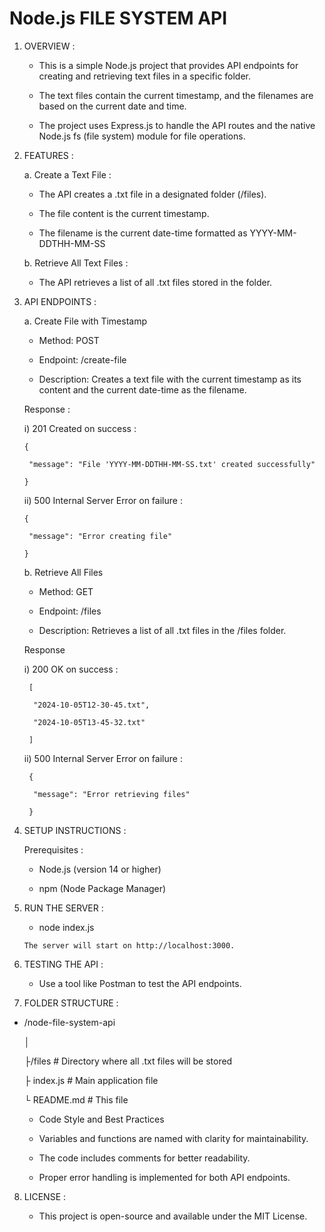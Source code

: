   # Node.js FILE SYSTEM API


  1.  OVERVIEW : 

        -  This is a simple Node.js project that provides API endpoints for creating and retrieving text files in a specific folder.
 
        -  The text files contain the current timestamp, and the filenames are based on the current date and time.

        -  The project uses Express.js to handle the API routes and the native Node.js fs (file system) module for file operations.

 
  2. FEATURES :

     a. Create a Text File :

        -  The API creates a .txt file in a designated folder (/files).

        -  The file content is the current timestamp.

        -  The filename is the current date-time formatted as YYYY-MM-DDTHH-MM-SS


      b. Retrieve All Text Files :

        -  The API retrieves a list of all .txt files stored in the folder.


3. API ENDPOINTS :

   a. Create File with Timestamp

      -  Method: POST
     
      -  Endpoint: /create-file
     
      -  Description: Creates a text file with the current timestamp as its content and the current date-time as the filename.

      Response :

      i) 201 Created on success :

       {

        "message": "File 'YYYY-MM-DDTHH-MM-SS.txt' created successfully"

       }

      ii) 500 Internal Server Error on failure :

       {

        "message": "Error creating file"

       }


   b. Retrieve All Files

      -  Method: GET
      
      -  Endpoint: /files
     
      -  Description: Retrieves a list of all .txt files in the /files folder.

      Response

      i) 200 OK on success :

        [

         "2024-10-05T12-30-45.txt",

         "2024-10-05T13-45-32.txt"

        ]

     ii) 500 Internal Server Error on failure :

        {

         "message": "Error retrieving files"

        }


5. SETUP INSTRUCTIONS :

    Prerequisites :

      -  Node.js (version 14 or higher)

      -  npm (Node Package Manager)


6. RUN THE SERVER :

      -  node index.js

       The server will start on http://localhost:3000.


7. TESTING THE API :

      -  Use a tool like Postman to test the API endpoints.


8. FOLDER STRUCTURE :

 -  /node-file-system-api            

    │          

    ├/files # Directory where all .txt files will be stored            

    ├ index.js # Main application file               

    └ README.md # This file            

      -  Code Style and Best Practices

      -  Variables and functions are named with clarity for maintainability.

      -  The code includes comments for better readability.
 
      -   Proper error handling is implemented for both API endpoints.


8. LICENSE :

      -   This project is open-source and available under the MIT License.

    
